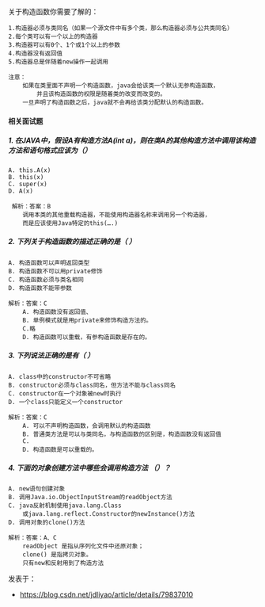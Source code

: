 关于构造函数你需要了解的：

```
1.构造器必须与类同名（如果一个源文件中有多个类，那么构造器必须与公共类同名）
2.每个类可以有一个以上的构造器
3.构造器可以有0个、1个或1个以上的参数
4.构造器没有返回值
5.构造器总是伴随着new操作一起调用

注意：
	如果在类里面不声明一个构造函数，java会给该类一个默认无参构造函数，
		并且该构造函数的权限是随着类的改变而改变的。 
	一旦声明了构造函数之后，java就不会再给该类分配默认的构造函数。 
```

#### 相关面试题

##### 1. 在JAVA中，假设A有构造方法A(int a)，则在类A的其他构造方法中调用该构造方法和语句格式应该为（）

```
A. this.A(x)
B. this(x)
C. super(x)
D. A(x)
```

```
 解析：答案：B
 	调用本类的其他重载构造器，不能使用构造器名称来调用另一个构造器，
 	而是应该使用Java特定的this(….)
```

##### 2. 下列关于构造函数的描述正确的是（ ）

```
A. 构造函数可以声明返回类型
B. 构造函数不可以用private修饰
C. 构造函数必须与类名相同
D. 构造函数不能带参数
```

```
解析：答案：C
    A. 构造函数没有返回值、
    B. 单例模式就是用private来修饰构造方法的。
    C.略
    D. 构造函数可以重载，有参构造函数是存在的。
```

#####  3. 下列说法正确的是有（ ）

```
A. class中的constructor不可省略
B. constructor必须与class同名，但方法不能与class同名
C. constructor在一个对象被new时执行
D. 一个class只能定义一个constructor
```

```
解析：答案：C
    A. 可以不声明构造函数，会调用默认的构造函数
    B. 普通类方法是可以与类同名，与构造函数的区别是，构造函数没有返回值
    C. 
    D. 构造函数是可以重载的。
```

##### 4. 下面的对象创建方法中哪些会调用构造方法 （）？

```
A. new语句创建对象
B. 调用Java.io.ObjectInputStream的readObject方法
C. java反射机制使用java.lang.Class
	或java.lang.reflect.Constructor的newInstance()方法
D. 调用对象的clone()方法
```

```
解析：答案：A、C
	readObject 是指从序列化文件中还原对象；
	clone() 是指拷贝对象。
	只有new和反射用到了构造方法
```

发表于：

* https://blog.csdn.net/jdliyao/article/details/79837010

